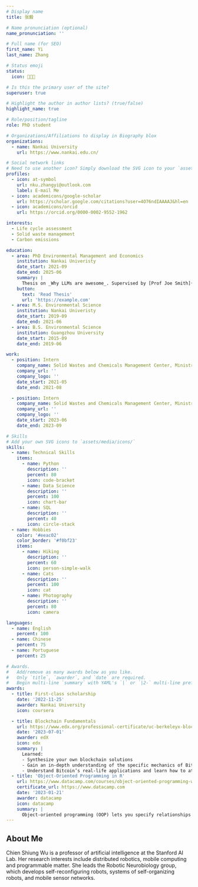 ```yaml
---
# Display name
title: 张毅

# Name pronunciation (optional)
name_pronunciation: ''

# Full name (for SEO)
first_name: Yi
last_name: Zhang

# Status emoji
status:
  icon: 👨🏻‍🎓

# Is this the primary user of the site?
superuser: true

# Highlight the author in author lists? (true/false)
highlight_name: true

# Role/position/tagline
role: PhD student

# Organizations/Affiliations to display in Biography blox
organizations:
  - name: Nankai University
    url: https://www.nankai.edu.cn/

# Social network links
# Need to use another icon? Simply download the SVG icon to your `assets/media/icons/` folder.
profiles:
  - icon: at-symbol
    url: nku.zhangyi@outlook.com
    label: E-mail Me
  - icon: academicons/google-scholar
    url: https://scholar.google.com/citations?user=4O76ndIAAAAJ&hl=en
  - icon: academicons/orcid
    url: https://orcid.org/0000-0002-9552-1962

interests:
  - Life cycle assessment
  - Solid waste management
  - Carbon emissions

education:
  - area: PhD Environmental Management and Economics
    institution: Nankai Univeristy
    date_start: 2021-09
    date_end: 2025-06
    summary: |
      Thesis on _Why LLMs are awesome_. Supervised by [Prof Joe Smith](https://example.com). Presented papers at 5 IEEE conferences with the contributions being published in 2 Springer journals.
    button:
      text: 'Read Thesis'
      url: 'https://example.com'
  - area: M.S. Environmental Science
    institution: Nankai Univeristy
    date_start: 2019-09
    date_end: 2021-06
  - area: B.S. Environmental Science
    institution: Guangzhou University
    date_start: 2015-09
    date_end: 2019-06

work:
  - position: Intern
    company_name: Solid Wastes and Chemicals Management Center, Ministry of Ecology and Environment of P.R. China
    company_url: ''
    company_logo: ''
    date_start: 2021-05
    date_end: 2021-08

  - position: Intern
    company_name: Solid Wastes and Chemicals Management Center, Ministry of Ecology and Environment of P.R. China
    company_url: ''
    company_logo: ''
    date_start: 2023-06
    date_end: 2023-09

# Skills
# Add your own SVG icons to `assets/media/icons/`
skills:
  - name: Technical Skills
    items:
      - name: Python
        description: ''
        percent: 80
        icon: code-bracket
      - name: Data Science
        description: ''
        percent: 100
        icon: chart-bar
      - name: SQL
        description: ''
        percent: 40
        icon: circle-stack
  - name: Hobbies
    color: '#eeac02'
    color_border: '#f0bf23'
    items:
      - name: Hiking
        description: ''
        percent: 60
        icon: person-simple-walk
      - name: Cats
        description: ''
        percent: 100
        icon: cat
      - name: Photography
        description: ''
        percent: 80
        icon: camera

languages:
  - name: English
    percent: 100
  - name: Chinese
    percent: 75
  - name: Portuguese
    percent: 25

# Awards.
#   Add/remove as many awards below as you like.
#   Only `title`, `awarder`, and `date` are required.
#   Begin multi-line `summary` with YAML's `|` or `|2-` multi-line prefix and indent 2 spaces below.
awards:
  - title: First-class scholarship
    date: '2022-11-25'
    awarder: Nankai University
    icon: coursera

  - title: Blockchain Fundamentals
    url: https://www.edx.org/professional-certificate/uc-berkeleyx-blockchain-fundamentals
    date: '2023-07-01'
    awarder: edX
    icon: edx
    summary: |
      Learned:
      - Synthesize your own blockchain solutions
      - Gain an in-depth understanding of the specific mechanics of Bitcoin
      - Understand Bitcoin’s real-life applications and learn how to attack and destroy Bitcoin, Ethereum, smart contracts and Dapps, and alternatives to Bitcoin’s Proof-of-Work consensus algorithm
  - title: 'Object-Oriented Programming in R'
    url: https://www.datacamp.com/courses/object-oriented-programming-with-s3-and-r6-in-r
    certificate_url: https://www.datacamp.com
    date: '2023-01-21'
    awarder: datacamp
    icon: datacamp
    summary: |
      Object-oriented programming (OOP) lets you specify relationships between functions and the objects that they can act on, helping you manage complexity in your code. This is an intermediate level course, providing an introduction to OOP, using the S3 and R6 systems. S3 is a great day-to-day R programming tool that simplifies some of the functions that you write. R6 is especially useful for industry-specific analyses, working with web APIs, and building GUIs.
---
```


## About Me

Chien Shiung Wu is a professor of artificial intelligence at the Stanford AI Lab. Her research interests include distributed robotics, mobile computing and programmable matter. She leads the Robotic Neurobiology group, which develops self-reconfiguring robots, systems of self-organizing robots, and mobile sensor networks.
